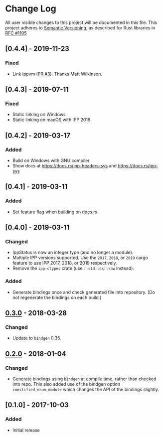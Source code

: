 # Change Log

All user visible changes to this project will be documented in this file.
This project adheres to [Semantic Versioning](http://semver.org/), as described
for Rust libraries in [RFC #1105](https://github.com/rust-lang/rfcs/blob/master/text/1105-api-evolution.md)

## [0.4.4] - 2019-11-23

### Fixed

* Link ippvm ([PR #3](https://github.com/astraw/ipp-sys/pull/3)). Thanks Matt Wilkinson.

## [0.4.3] - 2019-07-11

### Fixed

* Static linking on Windows
* Static linking on macOS with IPP 2019

## [0.4.2] - 2019-03-17

### Added

* Build on Windows with GNU compiler
* Show docs at https://docs.rs/ipp-headers-sys and https://docs.rs/ipp-sys

## [0.4.1] - 2019-03-11

### Added

* Set feature flag when building on docs.rs.

## [0.4.0] - 2019-03-11

### Changed

* IppStatus is now an integer type (and no longer a module).
* Multiple IPP versions supported. Use the `2017`, `2018`, or `2019` cargo
  feature to use IPP 2017, 2018, or 2019 respectively.
* Remove the `ipp-ctypes` crate (use `::std::os::raw` instead).

### Added

* Generate bindings once and check generated file into repository. (Do not
  regenerate the bindings on each build.)

## [0.3.0] - 2018-03-28

### Changed

* Update to `bindgen` 0.35.

## [0.2.0] - 2018-01-04

### Changed

* Generate bindings using `bindgen` at compile time, rather than checked into
  repo. This also added use of the bindgen option `constified_enum_module` which
  changes the API of the bindings slightly.

## [0.1.0] - 2017-10-03

### Added

* Initial release

[0.3.0]: https://github.com/astraw/ipp-sys/compare/0.2.0...0.3.0
[0.2.0]: https://github.com/astraw/ipp-sys/compare/0.1.0...0.2.0
